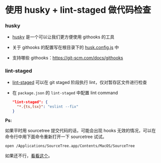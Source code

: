 # 使用 husky + lint-staged 做代码检查

### husky

- [husky](https://github.com/typicode/husky) 是一个可以让我们更方便使用 githooks 的工具

- 关于 githooks 的配置写在根目录下的 [husk.config.js](https://gitlab.aihaisi.com/qiexr/fe-team/iPenguinDoctor_taro/-/blob/develop/husky.config.js) 中

- 支持哪些 githooks：https://git-scm.com/docs/githooks



### lint-staged

- [lint-staged](https://github.com/okonet/lint-staged#readme) 可以在 git staged 阶段执行 lint，仅对暂存区文件进行检查

- 在 `package.json` 的 `lint-staged` 中配置 lint command

  ```json
  "lint-staged": {
  	"*.{ts,tsx}": "eslint --fix"
  }
  ```



**Ps:** 

如果平时用 sourcetree 提交代码的话，可能会出现 hooks 无效的情况，可以在命令行中用下面命令重新打开一下 sourcetree 试试。

```shell
open /Applications/SourceTree.app/Contents/MacOS/SourceTree
```

如果还不行，[看看这个](https://community.atlassian.com/t5/Bitbucket-questions/SourceTree-Hook-failing-because-paths-don-t-seem-to-be-set/qaq-p/274792)。

